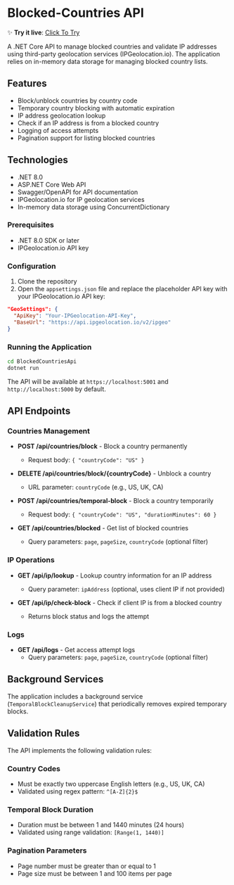 # Blocked-Countries API

✨ **Try it live**: [Click To Try](https://your-deployment-url.com)

A .NET Core API to manage blocked countries and validate IP addresses using third-party geolocation services (IPGeolocation.io). The application relies on in-memory data storage for managing blocked country lists.

## Features

- Block/unblock countries by country code
- Temporary country blocking with automatic expiration
- IP address geolocation lookup
- Check if an IP address is from a blocked country
- Logging of access attempts
- Pagination support for listing blocked countries

## Technologies

- .NET 8.0
- ASP.NET Core Web API
- Swagger/OpenAPI for API documentation
- IPGeolocation.io for IP geolocation services
- In-memory data storage using ConcurrentDictionary


### Prerequisites

- .NET 8.0 SDK or later
- IPGeolocation.io API key

### Configuration

1. Clone the repository
2. Open the `appsettings.json` file and replace the placeholder API key with your IPGeolocation.io API key:

```json
"GeoSettings": {
  "ApiKey": "Your-IPGeolocation-API-Key",
  "BaseUrl": "https://api.ipgeolocation.io/v2/ipgeo"
}
```

### Running the Application

```bash
cd BlockedCountriesApi
dotnet run
```

The API will be available at `https://localhost:5001` and `http://localhost:5000` by default.

## API Endpoints

### Countries Management

- **POST /api/countries/block** - Block a country permanently
  - Request body: `{ "countryCode": "US" }`

- **DELETE /api/countries/block/{countryCode}** - Unblock a country
  - URL parameter: `countryCode` (e.g., US, UK, CA)

- **POST /api/countries/temporal-block** - Block a country temporarily
  - Request body: `{ "countryCode": "US", "durationMinutes": 60 }`

- **GET /api/countries/blocked** - Get list of blocked countries
  - Query parameters: `page`, `pageSize`, `countryCode` (optional filter)

### IP Operations

- **GET /api/ip/lookup** - Lookup country information for an IP address
  - Query parameter: `ipAddress` (optional, uses client IP if not provided)

- **GET /api/ip/check-block** - Check if client IP is from a blocked country
  - Returns block status and logs the attempt

### Logs

- **GET /api/logs** - Get access attempt logs
  - Query parameters: `page`, `pageSize`, `countryCode` (optional filter)

## Background Services

The application includes a background service (`TemporalBlockCleanupService`) that periodically removes expired temporary blocks.

## Validation Rules

The API implements the following validation rules:

### Country Codes
- Must be exactly two uppercase English letters (e.g., US, UK, CA)
- Validated using regex pattern: `^[A-Z]{2}$`

### Temporal Block Duration
- Duration must be between 1 and 1440 minutes (24 hours)
- Validated using range validation: `[Range(1, 1440)]`

### Pagination Parameters
- Page number must be greater than or equal to 1
- Page size must be between 1 and 100 items per page


